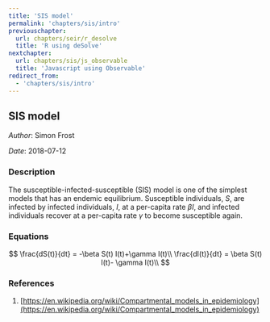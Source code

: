 ```yaml
---
title: 'SIS model'
permalink: 'chapters/sis/intro'
previouschapter:
  url: chapters/seir/r_desolve
  title: 'R using deSolve'
nextchapter:
  url: chapters/sis/js_observable
  title: 'Javascript using Observable'
redirect_from:
  - 'chapters/sis/intro'
---
```


## SIS model

*Author*: Simon Frost

*Date*: 2018-07-12

### Description

The susceptible-infected-susceptible (SIS) model is one of the simplest models that has an endemic equilibrium. Susceptible individuals, $S$, are infected by infected individuals, $I$, at a per-capita rate $\beta I$, and infected individuals recover at a per-capita rate $\gamma$ to become susceptible again.

### Equations

$$
\frac{dS(t)}{dt}  = -\beta S(t) I(t)+\gamma I(t)\\
\frac{dI(t)}{dt}  = \beta S(t) I(t)- \gamma I(t)\\
$$

### References

1. [https://en.wikipedia.org/wiki/Compartmental_models_in_epidemiology](https://en.wikipedia.org/wiki/Compartmental_models_in_epidemiology)